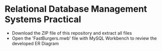 # Relational Database Management Systems Practical

- Download the ZIP file of this repository and extract all files
- Open the 'FastBurgers.mwb' file with MySQL Workbench to review the developed ER Diagram